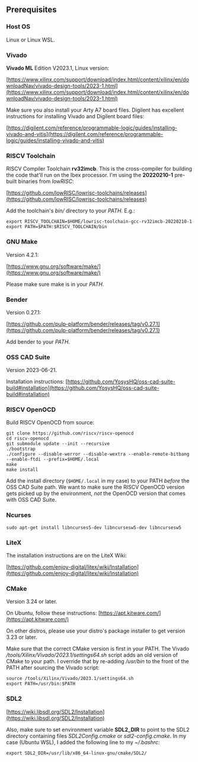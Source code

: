 ## Prerequisites

### Host OS

Linux or Linux WSL.

### Vivado

**Vivado ML** Edition V2023.1, Linux version:
  
[https://www.xilinx.com/support/download/index.html/content/xilinx/en/downloadNav/vivado-design-tools/2023-1.html](https://www.xilinx.com/support/download/index.html/content/xilinx/en/downloadNav/vivado-design-tools/2023-1.html)

Make sure you also install your Arty A7 board files. Digilent has excellent instructions for installing Vivado and Digilent board files:

[https://digilent.com/reference/programmable-logic/guides/installing-vivado-and-vitis](https://digilent.com/reference/programmable-logic/guides/installing-vivado-and-vitis)

### RISCV Toolchain

RISCV Compiler Toolchain **rv32imcb**. This is the cross-compiler for building the code that'll run on the Ibex processor. I'm using the **20220210-1** pre-built binaries from *lowRISC*:

[https://github.com/lowRISC/lowrisc-toolchains/releases](https://github.com/lowRISC/lowrisc-toolchains/releases)

Add the toolchain's *bin/* directory to your *PATH*. E.g.:

```
export RISCV_TOOLCHAIN=$HOME/lowrisc-toolchain-gcc-rv32imcb-20220210-1
export PATH=$PATH:$RISCV_TOOLCHAIN/bin
```

### GNU Make

Version 4.2.1: 
  
[https://www.gnu.org/software/make/](https://www.gnu.org/software/make/)

Please make sure make is in your *PATH*.

### Bender

Version 0.27.1: 
  
[https://github.com/pulp-platform/bender/releases/tag/v0.27.1](https://github.com/pulp-platform/bender/releases/tag/v0.27.1)

Add bender to your *PATH*.

### OSS CAD Suite

Version 2023-06-21.

Installation instructions: [https://github.com/YosysHQ/oss-cad-suite-build#installation](https://github.com/YosysHQ/oss-cad-suite-build#installation)

### RISCV OpenOCD

Build RISCV OpenOCD from source:
    
```
git clone https://github.com/riscv/riscv-openocd
cd riscv-openocd
git submodule update --init --recursive
./bootstrap
./configure --disable-werror --disable-wextra --enable-remote-bitbang --enable-ftdi --prefix=$HOME/.local
make
make install
```

Add the install directory (`$HOME/.local` in my case) to your PATH *before* the OSS CAD Suite path. We want to make sure the RISCV OpenOCD version gets picked up by the environment, *not* the OpenOCD version that comes with OSS CAD Suite. 

### Ncurses
  
```
sudo apt-get install libncurses5-dev libncursesw5-dev libncursesw5
```

### LiteX

The installation instructions are on the LiteX Wiki:

[https://github.com/enjoy-digital/litex/wiki/Installation](https://github.com/enjoy-digital/litex/wiki/Installation)

### CMake

Version 3.24 or later.
  
On Ubuntu, follow these instructions: [https://apt.kitware.com/](https://apt.kitware.com/)

On other distros, please use your distro's package installer to get version 3.23 or later.

Make sure that the correct CMake version is first in your PATH. The Vivado */tools/Xilinx/Vivado/2023.1/settings64.sh* script adds an old version of CMake to your path. I override that by re-adding */usr/bin* to the front of the PATH after sourcing the Vivado script:

```
source /tools/Xilinx/Vivado/2023.1/settings64.sh
export PATH=/usr/bin:$PATH
```

### SDL2

[https://wiki.libsdl.org/SDL2/Installation](https://wiki.libsdl.org/SDL2/Installation)
  
Also, make sure to set environment variable **SDL2_DIR** to point to the SDL2 directory containing files *SDL2Config.cmake* or *sdl2-config.cmake*. In my case (Ubuntu WSL), I added the following line to my *~/.bashrc*:

```
export SDL2_DIR=/usr/lib/x86_64-linux-gnu/cmake/SDL2/
```
